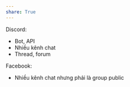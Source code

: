 ```yaml
---  
share: True  
---  
```

Discord:  
- Bot, API  
- Nhiều kênh chat  
- Thread, forum  
  
Facebook:  
- Nhiều kênh chat nhưng phải là group public  
